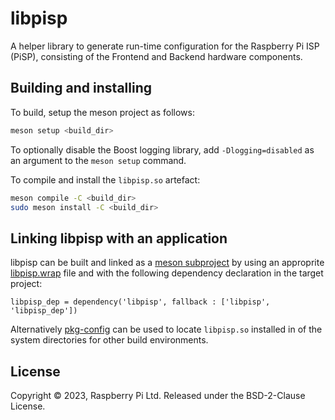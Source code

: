 # libpisp

A helper library to generate run-time configuration for the Raspberry Pi ISP (PiSP), consisting of the Frontend and Backend hardware components.

## Building and installing
To build, setup the meson project as follows:

```sh
meson setup <build_dir>
```
To optionally disable the Boost logging library, add ``-Dlogging=disabled`` as an argument to the ``meson setup`` command.

To compile and install the ``libpisp.so`` artefact:
```sh
meson compile -C <build_dir>
sudo meson install -C <build_dir>
```

## Linking libpisp with an application
libpisp can be built and linked as a [meson subproject](https://mesonbuild.com/Subprojects.html) by using an approprite [libpisp.wrap](utils/libpisp.wrap) file and with the following dependency declaration in the target project:
```meson
libpisp_dep = dependency('libpisp', fallback : ['libpisp', 'libpisp_dep'])
```

Alternatively [pkg-config](https://www.freedesktop.org/wiki/Software/pkg-config/) can be used to locate ``libpisp.so`` installed in of the system directories for other build environments.

## License
Copyright © 2023, Raspberry Pi Ltd. Released under the BSD-2-Clause License.
